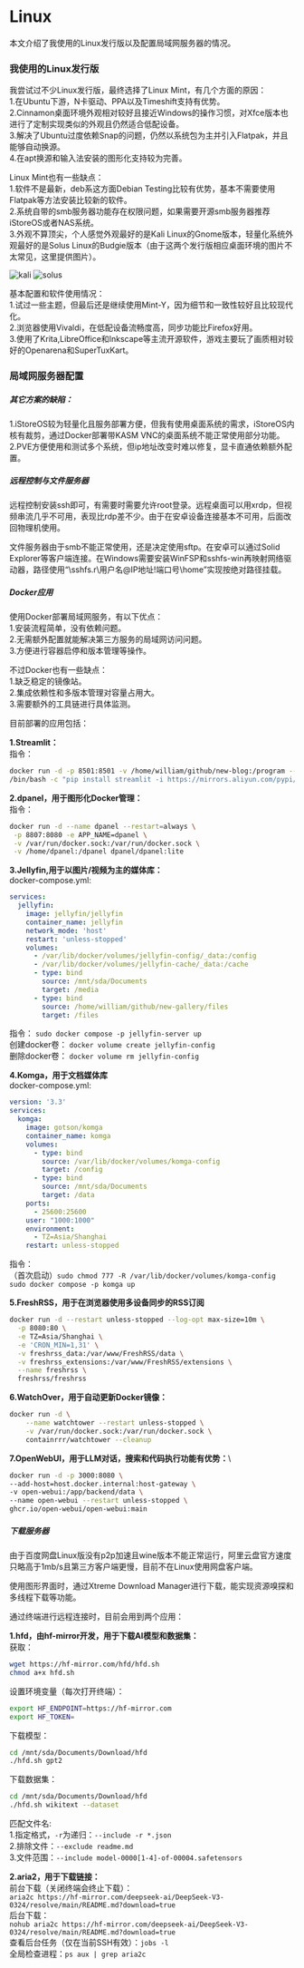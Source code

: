 # Linux

本文介绍了我使用的Linux发行版以及配置局域网服务器的情况。

### 我使用的Linux发行版

我尝试过不少Linux发行版，最终选择了Linux Mint，有几个方面的原因：\
1.在Ubuntu下游，N卡驱动、PPA以及Timeshift支持有优势。\
2.Cinnamon桌面环境外观相对较好且接近Windows的操作习惯，对Xfce版本也进行了定制实现类似的外观且仍然适合低配设备。\
3.解决了Ubuntu过度依赖Snap的问题，仍然以系统包为主并引入Flatpak，并且能够自动换源。\
4.在apt换源和输入法安装的图形化支持较为完善。

Linux Mint也有一些缺点：\
1.软件不是最新，deb系这方面Debian Testing比较有优势，基本不需要使用Flatpak等方法安装比较新的软件。\
2.系统自带的smb服务器功能存在权限问题，如果需要开源smb服务器推荐iStoreOS或者NAS系统。\
3.外观不算顶尖，个人感觉外观最好的是Kali Linux的Gnome版本，轻量化系统外观最好的是Solus Linux的Budgie版本（由于这两个发行版相应桌面环境的图片不太常见，这里提供图片）。

![kali](https://github.com/Willian7004/new-blog/blob/main/files/dynamic/kali.jpg?raw=true)
![solus](https://github.com/Willian7004/new-blog/blob/main/files/dynamic/solus.jpg?raw=true)

基本配置和软件使用情况：\
1.试过一些主题，但最后还是继续使用Mint-Y，因为细节和一致性较好且比较现代化。\
2.浏览器使用Vivaldi，在低配设备流畅度高，同步功能比Firefox好用。\
3.使用了Krita,LibreOffice和Inkscape等主流开源软件，游戏主要玩了画质相对较好的Openarena和SuperTuxKart。

### 局域网服务器配置

##### 其它方案的缺陷：
1.iStoreOS较为轻量化且服务部署方便，但我有使用桌面系统的需求，iStoreOS内核有裁剪，通过Docker部署带KASM VNC的桌面系统不能正常使用部分功能。\
2.PVE方便使用和测试多个系统，但ip地址改变时难以修复，显卡直通依赖额外配置。

##### 远程控制与文件服务器

远程控制安装ssh即可，有需要时需要允许root登录。远程桌面可以用xrdp，但视频串流几乎不可用，表现比rdp差不少。由于在安卓设备连接基本不可用，后面改回物理机使用。

文件服务器由于smb不能正常使用，还是决定使用sftp。在安卓可以通过Solid Explorer等客户端连接。在Windows需要安装WinFSP和sshfs-win再映射网络驱动器，路径使用“\sshfs.r\用户名@IP地址!端口号\home”实现按绝对路径挂载。

##### Docker应用

使用Docker部署局域网服务，有以下优点：\
1.安装流程简单，没有依赖问题。\
2.无需额外配置就能解决第三方服务的局域网访问问题。\
3.方便进行容器启停和版本管理等操作。

不过Docker也有一些缺点：\
1.缺乏稳定的镜像站。\
2.集成依赖性和多版本管理对容量占用大。\
3.需要额外的工具链进行具体监测。

目前部署的应用包括：

**1.Streamlit：**\
指令：
```bash
docker run -d -p 8501:8501 -v /home/william/github/new-blog:/program --name blog --restart unless-stopped python:3.12-slim \
/bin/bash -c "pip install streamlit -i https://mirrors.aliyun.com/pypi/simple/ && cd /program && streamlit run streamlit_app.py --server.port 8501"
```

**2.dpanel，用于图形化Docker管理：**\
指令：
```bash
docker run -d --name dpanel --restart=always \
 -p 8807:8080 -e APP_NAME=dpanel \
 -v /var/run/docker.sock:/var/run/docker.sock \
 -v /home/dpanel:/dpanel dpanel/dpanel:lite
```

**3.Jellyfin,用于以图片/视频为主的媒体库：**\
docker-compose.yml:
```yaml
services:
  jellyfin:
    image: jellyfin/jellyfin
    container_name: jellyfin
    network_mode: 'host'
    restart: 'unless-stopped'
    volumes:
      - /var/lib/docker/volumes/jellyfin-config/_data:/config
      - /var/lib/docker/volumes/jellyfin-cache/_data:/cache
      - type: bind
        source: /mnt/sda/Documents
        target: /media
      - type: bind
        source: /home/william/github/new-gallery/files
        target: /files
```
指令：
`sudo docker compose -p jellyfin-server up`\
创建docker卷：
`docker volume create jellyfin-config`\
删除docker卷：
`docker volume rm jellyfin-config`

**4.Komga，用于文档媒体库**\
docker-compose.yml:
```yaml
version: '3.3'
services:
  komga:
    image: gotson/komga
    container_name: komga
    volumes:
      - type: bind
        source: /var/lib/docker/volumes/komga-config
        target: /config
      - type: bind
        source: /mnt/sda/Documents
        target: /data
    ports:
      - 25600:25600
    user: "1000:1000"
    environment:
      - TZ=Asia/Shanghai
    restart: unless-stopped
```
指令：\
（首次启动）`sudo chmod 777 -R /var/lib/docker/volumes/komga-config`\
`sudo docker compose -p komga up`

**5.FreshRSS，用于在浏览器使用多设备同步的RSS订阅**
```bash
docker run -d --restart unless-stopped --log-opt max-size=10m \
  -p 8080:80 \
  -e TZ=Asia/Shanghai \
  -e 'CRON_MIN=1,31' \
  -v freshrss_data:/var/www/FreshRSS/data \
  -v freshrss_extensions:/var/www/FreshRSS/extensions \
  --name freshrss \
  freshrss/freshrss
```

**6.WatchOver，用于自动更新Docker镜像：**
```bash
docker run -d \
    --name watchtower --restart unless-stopped \
    -v /var/run/docker.sock:/var/run/docker.sock \
    containrrr/watchtower --cleanup
```

**7.OpenWebUI，用于LLM对话，搜索和代码执行功能有优势：**\
```bash
docker run -d -p 3000:8080 \
--add-host=host.docker.internal:host-gateway \
-v open-webui:/app/backend/data \
--name open-webui --restart unless-stopped \
ghcr.io/open-webui/open-webui:main
```

##### 下载服务器

由于百度网盘Linux版没有p2p加速且wine版本不能正常运行，阿里云盘官方速度只略高于1mb/s且第三方客户端更慢，目前不在Linux使用网盘客户端。

使用图形界面时，通过Xtreme Download Manager进行下载，能实现资源嗅探和多线程下载等功能。

通过终端进行远程连接时，目前会用到两个应用：

**1.hfd，由hf-mirror开发，用于下载AI模型和数据集：**\
获取：
```bash
wget https://hf-mirror.com/hfd/hfd.sh
chmod a+x hfd.sh
```
设置环境变量（每次打开终端）：
```bash
export HF_ENDPOINT=https://hf-mirror.com
export HF_TOKEN=
```
下载模型：
```bash
cd /mnt/sda/Documents/Download/hfd
./hfd.sh gpt2
```
下载数据集：
```bash
cd /mnt/sda/Documents/Download/hfd
./hfd.sh wikitext --dataset
```
匹配文件名:\
1.指定格式，`-r`为递归：`--include -r *.json`\
2.排除文件：`--exclude readme.md`\
3.文件范围：`--include model-0000[1-4]-of-00004.safetensors`

**2.aria2，用于下载链接：**\
前台下载（关闭终端会终止下载）：\
`aria2c https://hf-mirror.com/deepseek-ai/DeepSeek-V3-0324/resolve/main/README.md?download=true`\
后台下载：\
`nohub aria2c https://hf-mirror.com/deepseek-ai/DeepSeek-V3-0324/resolve/main/README.md?download=true`\
查看后台任务（仅在当前SSH有效）：`jobs -l`\
全局检查进程：`ps aux | grep aria2c`